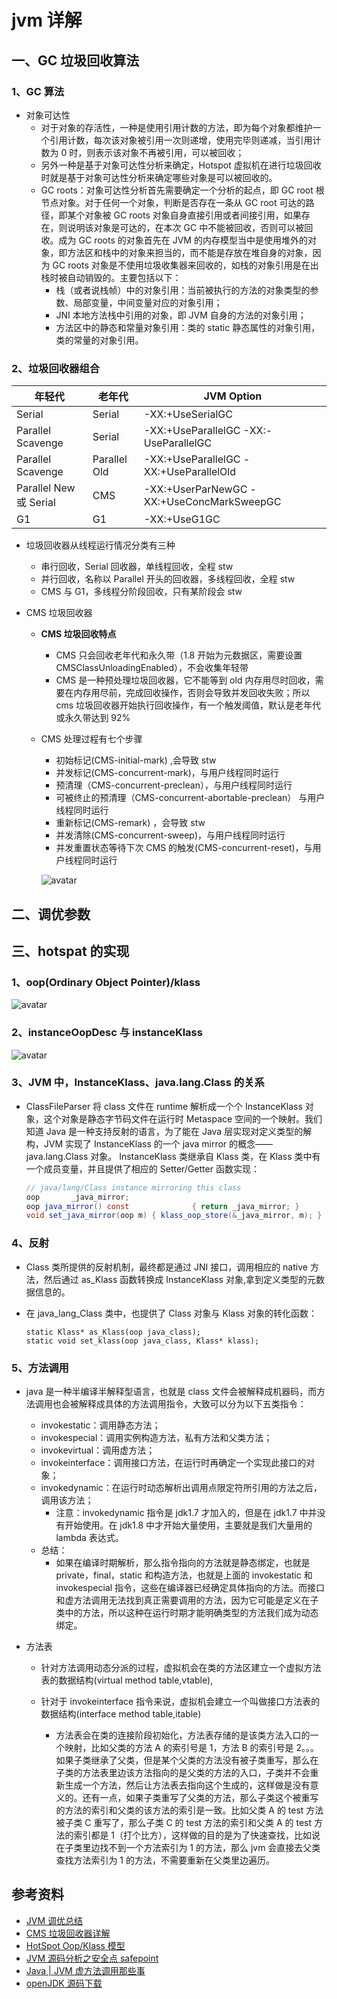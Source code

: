 # jvm 详解

## 一、GC 垃圾回收算法

### 1、GC 算法

- 对象可达性
  - 对于对象的存活性，一种是使用引用计数的方法，即为每个对象都维护一个引用计数，每次该对象被引用一次则递增，使用完毕则递减，当引用计数为 0 时，则表示该对象不再被引用，可以被回收；
  - 另外一种是基于对象可达性分析来确定，Hotspot 虚拟机在进行垃圾回收时就是基于对象可达性分析来确定哪些对象是可以被回收的。
  - GC roots：对象可达性分析首先需要确定一个分析的起点，即 GC root 根节点对象。对于任何一个对象，判断是否存在一条从 GC root 可达的路径，即某个对象被 GC roots 对象自身直接引用或者间接引用，如果存在，则说明该对象是可达的，在本次 GC 中不能被回收，否则可以被回收。成为 GC roots 的对象首先在 JVM 的内存模型当中是使用堆外的对象，即方法区和栈中的对象来担当的，而不能是存放在堆自身的对象，因为 GC roots 对象是不使用垃圾收集器来回收的，如栈的对象引用是在出栈时被自动销毁的。主要包括以下：
    - 栈（或者说栈帧）中的对象引用：当前被执行的方法的对象类型的参数、局部变量，中间变量对应的对象引用；
    - JNI 本地方法栈中引用的对象，即 JVM 自身的方法的对象引用；
    - 方法区中的静态和常量对象引用：类的 static 静态属性的对象引用，类的常量的对象引用。

### 2、垃圾回收器组合

| 年轻代                 | 老年代       | JVM Option                                |
| ---------------------- | ------------ | ----------------------------------------- |
| Serial                 | Serial       | -XX:+UseSerialGC                          |
| Parallel Scavenge      | Serial       | -XX:+UseParallelGC -XX:-UseParallelGC     |
| Parallel Scavenge      | Parallel Old | -XX:+UseParallelGC -XX:+UseParallelOld    |
| Parallel New 或 Serial | CMS          | -XX:+UserParNewGC -XX:+UseConcMarkSweepGC |
| G1                     | G1           | -XX:+UseG1GC                              |

- 垃圾回收器从线程运行情况分类有三种

  - 串行回收，Serial 回收器，单线程回收，全程 stw
  - 并行回收，名称以 Parallel 开头的回收器，多线程回收，全程 stw
  - CMS 与 G1，多线程分阶段回收，只有某阶段会 stw

- CMS 垃圾回收器

  - **CMS 垃圾回收特点**
    - CMS 只会回收老年代和永久带（1.8 开始为元数据区，需要设置 CMSClassUnloadingEnabled），不会收集年轻带
    - CMS 是一种预处理垃圾回收器，它不能等到 old 内存用尽时回收，需要在内存用尽前，完成回收操作，否则会导致并发回收失败；所以 cms 垃圾回收器开始执行回收操作，有一个触发阈值，默认是老年代或永久带达到 92%
  - CMS 处理过程有七个步骤

    - 初始标记(CMS-initial-mark) ,会导致 stw
    - 并发标记(CMS-concurrent-mark)，与用户线程同时运行
    - 预清理（CMS-concurrent-preclean），与用户线程同时运行
    - 可被终止的预清理（CMS-concurrent-abortable-preclean） 与用户线程同时运行
    - 重新标记(CMS-remark) ，会导致 stw
    - 并发清除(CMS-concurrent-sweep)，与用户线程同时运行
    - 并发重置状态等待下次 CMS 的触发(CMS-concurrent-reset)，与用户线程同时运行

    ![avatar](./img/cms-process.png)

## 二、调优参数

## 三、hotspat 的实现

### 1、oop(Ordinary Object Pointer)/klass

![avatar](./img/oop-klass.png)

### 2、instanceOopDesc 与 instanceKlass

![avatar](./img/mem-area.jpg)

### 3、JVM 中，InstanceKlass、java.lang.Class 的关系

- ClassFileParser 将 class 文件在 runtime 解析成一个个 InstanceKlass 对象，这个对象是静态字节码文件在运行时 Metaspace 空间的一个映射。我们知道 Java 是一种支持反射的语言，为了能在 Java 层实现对定义类型的解构，JVM 实现了 InstanceKlass 的一个 java mirror 的概念——java.lang.Class 对象。
  InstanceKlass 类继承自 Klass 类，在 Klass 类中有一个成员变量，并且提供了相应的 Setter/Getter 函数实现：

  ```java mirror
  // java/lang/Class instance mirroring this class
  oop       _java_mirror;
  oop java_mirror() const              { return _java_mirror; }
  void set_java_mirror(oop m) { klass_oop_store(&_java_mirror, m); }
  ```

### 4、反射

- Class 类所提供的反射机制，最终都是通过 JNI 接口，调用相应的 native 方法，然后通过 as_Klass 函数转换成 InstanceKlass 对象,拿到定义类型的元数据信息的。

- 在 java_lang_Class 类中，也提供了 Class 对象与 Klass 对象的转化函数：

  ```java_lang_Class
  static Klass* as_Klass(oop java_class);
  static void set_klass(oop java_class, Klass* klass);
  ```

### 5、方法调用

- java 是一种半编译半解释型语言，也就是 class 文件会被解释成机器码，而方法调用也会被解释成具体的方法调用指令，大致可以分为以下五类指令：

  - invokestatic：调用静态方法；
  - invokespecial：调用实例构造方法，私有方法和父类方法；
  - invokevirtual：调用虚方法；
  - invokeinterface：调用接口方法，在运行时再确定一个实现此接口的对象；
  - invokedynamic：在运行时动态解析出调用点限定符所引用的方法之后，调用该方法；
    - 注意：invokedynamic 指令是 jdk1.7 才加入的，但是在 jdk1.7 中并没有开始使用。在 jdk1.8 中才开始大量使用，主要就是我们大量用的 lambda 表达式。
  - 总结：
    - 如果在编译时期解析，那么指令指向的方法就是静态绑定，也就是 private，final，static 和构造方法，也就是上面的 invokestatic 和 invokespecial 指令，这些在编译器已经确定具体指向的方法。而接口和虚方法调用无法找到真正需要调用的方法，因为它可能是定义在子类中的方法，所以这种在运行时期才能明确类型的方法我们成为动态绑定。

- 方法表

  - 针对方法调用动态分派的过程，虚拟机会在类的方法区建立一个虚拟方法表的数据结构(virtual method table,vtable),
  - 针对于 invokeinterface 指令来说，虚拟机会建立一个叫做接口方法表的数据结构(interface method table,itable)

    - 方法表会在类的连接阶段初始化，方法表存储的是该类方法入口的一个映射，比如父类的方法 A 的索引号是 1，方法 B 的索引号是 2。。。
      如果子类继承了父类，但是某个父类的方法没有被子类重写，那么在子类的方法表里边该方法指向的是父类的方法的入口，子类并不会重新生成一个方法，然后让方法表去指向这个生成的，这样做是没有意义的。还有一点，如果子类重写了父类的方法，那么子类这个被重写的方法的索引和父类的该方法的索引是一致。比如父类
      A 的 test 方法被子类 C 重写了，那么子类 C 的 test 方法的索引和父类 A 的 test 方法的索引都是 1（打个比方），这样做的目的是为了快速查找，比如说在子类里边找不到一个方法索引为 1 的方法，那么 jvm 会直接去父类查找方法索引为 1 的方法，不需要重新在父类里边遍历。

## 参考资料

- [JVM 调优总结](https://www.cnblogs.com/andy-zhou/p/5327288.html)
- [CMS 垃圾回收器详解](https://blog.csdn.net/zqz_zqz/article/details/70568819)
- [HotSpot Oop/Klass 模型](https://blog.csdn.net/x_iya/article/details/78873923)
- [JVM 源码分析之安全点 safepoint](https://www.jianshu.com/p/c79c5e02ebe6)
- [Java | JVM 虚方法调用那些事](https://blog.csdn.net/woshilijiuyi/article/details/81366615)
- [openJDK 源码下载](https://www.jianshu.com/p/6fe47f6a1b2a)
